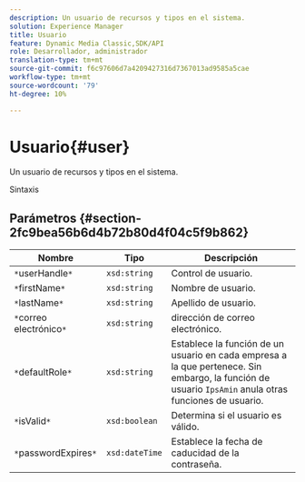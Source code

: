 ```yaml
---
description: Un usuario de recursos y tipos en el sistema.
solution: Experience Manager
title: Usuario
feature: Dynamic Media Classic,SDK/API
role: Desarrollador, administrador
translation-type: tm+mt
source-git-commit: f6c97606d7a4209427316d7367013ad9585a5cae
workflow-type: tm+mt
source-wordcount: '79'
ht-degree: 10%

---
```



# Usuario{#user}

Un usuario de recursos y tipos en el sistema.

Sintaxis

## Parámetros {#section-2fc9bea56b6d4b72b80d4f04c5f9b862}

| Nombre | Tipo | Descripción |
|---|---|---|
| `*`userHandle`*` | `xsd:string` | Control de usuario. |
| `*`firstName`*` | `xsd:string` | Nombre de usuario. |
| `*`lastName`*` | `xsd:string` | Apellido de usuario. |
| `*`correo electrónico`*` | `xsd:string` | dirección de correo electrónico. |
| `*`defaultRole`*` | `xsd:string` | Establece la función de un usuario en cada empresa a la que pertenece. Sin embargo, la función de usuario `IpsAmin` anula otras funciones de usuario. |
| `*`isValid`*` | `xsd:boolean` | Determina si el usuario es válido. |
| `*`passwordExpires`*` | `xsd:dateTime` | Establece la fecha de caducidad de la contraseña. |

